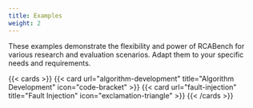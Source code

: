 ```yaml
---
title: Examples
weight: 2
---
```


These examples demonstrate the flexibility and power of RCABench for various research and evaluation scenarios. Adapt them to your specific needs and requirements.

{{< cards >}}
{{< card url="algorithm-development" title="Algorithm Development" icon="code-bracket" >}}
{{< card url="fault-injection" title="Fault Injection" icon="exclamation-triangle" >}}
{{< /cards >}}
